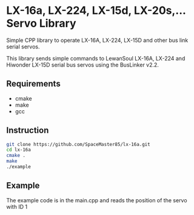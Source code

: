 # LX-16a, LX-224, LX-15d, LX-20s,... Servo Library
Simple CPP library to operate LX-16A, LX-224, LX-15D and other bus link serial servos.


This library sends simple commands to LewanSoul LX-16A, LX-224 and Hiwonder LX-15D serial bus servos using the BusLinker v2.2.

## Requirements
* cmake
* make
* gcc


## Instruction
```bash
git clone https://github.com/SpaceMaster85/lx-16a.git
cd lx-16a
cmake .
make
./example
```

## Example
The example code is in the main.cpp and reads the position of the servo with ID 1
